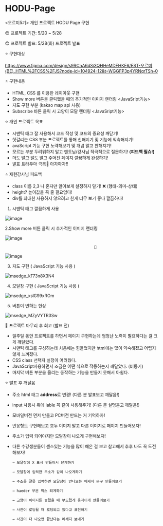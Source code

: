 # HODU-Page
<오르미5기> 개인 프로젝트 HODU Page 구현

😊 프로젝트 기간: 5/20 ~ 5/28

😊 프로젝트 발표: 5/28(화) 프로젝트 발표

⭐ 구현대상

https://www.figma.com/design/s9RCnA6dSi3QHHeMDFHKE6/EST-오르미(BE)_HTML%2FCSS%2FJS?node-id=104924-12&t=WGGFP3p4YRNqrTSh-0

⭐ 구현내용
 - HTML, CSS 를 이용한 레이아웃 구현
 - Show more 버튼을 클릭했을 때의 추가적인 이미지 렌더링 <JavaSript기능>
 - 지도 구현 부분 (kakao map api 사용)
 - Subscribe 바튼 클릭 시 고양이 모달 렌더링 <JavaSript기능>


⭐ 개인 프로젝트 목표
- 시맨틱 태그 잘 사용해서 코드 작성 및 코드의 중요성 깨닫기!
- 헷갈리는 CSS 부분 프로젝트를 통해 친해지기 및 기능에 익숙해지기!
- avaScript 기능 구현 노력해보기 및 개념 알고 친해지기!
- 모르는 부분 두려워하지 말고 멘토님/강사님 적극적으로 질문하기! **(피드백 필슈!)**
- 더도 말고 덜도 말고 주어진 페이지 깔끔하게 완성하기!
- 발표 트라우마 극복👩 아자아자!!


⭐ 재현강사님 피드백 
- class 이름 2,3 나 혼자만 알아보게 설정하지 말기! ❌ (형태-의미-상태)
- height? 높이값을 꼭 줄 필요없다!
- div를 최대한 사용하지 않으려고 한게 너무 보기 좋다 깔끔하다!

  



1. 시맨틱 태그 깔끔하게 사용
   
![image](https://github.com/soomae1/HODU-Page/assets/168793000/49249a33-a749-499a-93e6-9e5b4937f7e8)



2.Show more 버튼 클릭 시 추가적인 이미지 랜더링 

![image](https://github.com/soomae1/HODU-Page/assets/168793000/378025f0-705b-446c-8198-48f8b7917b20) 

                                             🔽

![image](https://github.com/soomae1/HODU-Page/assets/168793000/ba458986-1f86-4191-b52c-65bc2c130f26)



3. 지도 구현 ( JavaScript 기능 사용 )

![msedge_kT73n8X3N4](https://github.com/soomae1/HODU-Page/assets/168793000/8c25b693-534a-45cc-9c50-50976804a48f)



4. 모달창 구현 ( JavaScript 기능 사용 )
   
![msedge_xslG99xROm](https://github.com/soomae1/HODU-Page/assets/168793000/21337e7d-d2d3-464d-8621-54b868a71db1)



5. 버튼이 변하는 현상
   
![msedge_MZyVYTR3Sw](https://github.com/soomae1/HODU-Page/assets/168793000/f0ece436-2028-4e53-b51a-e64c3bc9d7a4)








🐥 프로젝트 마무리 후 회고 (발표 전)
- 일주일 동안 프로젝트를 하면서 페이지 구현하는데 엄청난 노력이 필요하다는 걸 크게 깨달았다.
- 시맨틱 태그를 구성하는데 처음에는 힘들었지만 html에는 많이 익숙해졌고 어렵지 않게 느껴졌다.
- CSS class 선택자 설정이 어려웠다.
- JavaScript사용하면서 조금은 어떤 식으로 작동하는지 깨달았다. (비동기)
- 마지막 버튼 부분을 올리는 동작하는 기능을 만들지 못해서 아쉽다.







⭐ 발표 후 깨달음

- 주소 html 태그 **address**로 변경! (다른 분 발표보고 깨달음!)
- input 사용시 위에 lable 꼭 같이 사용해주기! (다른 분 설명듣고 깨달음!)
- 모바일버전 먼저 만들고 PC버전 만드는 거 기억하자!
- 반응형도 구현해보고 호두 이미지 말고 다른 이미지로 페이지 만들어보자!
- 주소가 입력 되어야지만 모달창이 나오게 구현해보자!
- 다른 수강생분들이 센스있는 기능을 많이 해온 걸 보고 참고해서 추후 나도 꼭 도전해보자!

      → 모달창에 X 표시 만들어서 닫게하기

      → 모달창에 입력한 주소가 같이 나오게하기 

      → 주소를 잘못 입력하면 모달창이 안나오는 메세지 문구 만들어보기

      → haeder 부분 픽스 되게하기

      → 고양이 이미지를 눌렀을 때 부드럽게 움직이게 만들어보기

      → 사진이 로딩될 때 로딩되고 있다고 표현하기

      → 사진이 다 나오면 끝났다는 메세지 보내기



